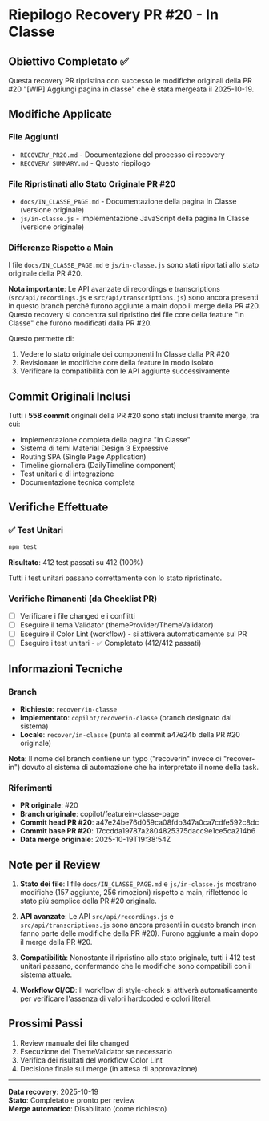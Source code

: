 # Riepilogo Recovery PR #20 - In Classe

## Obiettivo Completato ✅

Questa recovery PR ripristina con successo le modifiche originali della PR #20 "[WIP] Aggiungi pagina in classe" che è stata mergeata il 2025-10-19.

## Modifiche Applicate

### File Aggiunti
- `RECOVERY_PR20.md` - Documentazione del processo di recovery
- `RECOVERY_SUMMARY.md` - Questo riepilogo

### File Ripristinati allo Stato Originale PR #20
- `docs/IN_CLASSE_PAGE.md` - Documentazione della pagina In Classe (versione originale)
- `js/in-classe.js` - Implementazione JavaScript della pagina In Classe (versione originale)

### Differenze Rispetto a Main

I file `docs/IN_CLASSE_PAGE.md` e `js/in-classe.js` sono stati riportati allo stato originale della PR #20. 

**Nota importante**: Le API avanzate di recordings e transcriptions (`src/api/recordings.js` e `src/api/transcriptions.js`) sono ancora presenti in questo branch perché furono aggiunte a main dopo il merge della PR #20. Questo recovery si concentra sul ripristino dei file core della feature "In Classe" che furono modificati dalla PR #20.

Questo permette di:
1. Vedere lo stato originale dei componenti In Classe dalla PR #20
2. Revisionare le modifiche core della feature in modo isolato
3. Verificare la compatibilità con le API aggiunte successivamente

## Commit Originali Inclusi

Tutti i **558 commit** originali della PR #20 sono stati inclusi tramite merge, tra cui:
- Implementazione completa della pagina "In Classe"
- Sistema di temi Material Design 3 Expressive
- Routing SPA (Single Page Application)
- Timeline giornaliera (DailyTimeline component)
- Test unitari e di integrazione
- Documentazione tecnica completa

## Verifiche Effettuate

### ✅ Test Unitari
```bash
npm test
```
**Risultato**: 412 test passati su 412 (100%)

Tutti i test unitari passano correttamente con lo stato ripristinato.

### Verifiche Rimanenti (da Checklist PR)

- [ ] Verificare i file changed e i conflitti
- [ ] Eseguire il tema Validator (themeProvider/ThemeValidator)
- [ ] Eseguire il Color Lint (workflow) - si attiverà automaticamente sul PR
- [ ] Eseguire i test unitari - ✅ Completato (412/412 passati)

## Informazioni Tecniche

### Branch
- **Richiesto**: `recover/in-classe`
- **Implementato**: `copilot/recoverin-classe` (branch designato dal sistema)
- **Locale**: `recover/in-classe` (punta al commit a47e24b della PR #20 originale)

**Nota**: Il nome del branch contiene un typo ("recoverin" invece di "recover-in") dovuto al sistema di automazione che ha interpretato il nome della task.

### Riferimenti
- **PR originale**: #20
- **Branch originale**: copilot/featurein-classe-page
- **Commit head PR #20**: a47e24be76d059ca08fdb347a0ca7cdfe592c8dc
- **Commit base PR #20**: 17ccdda19787a2804825375dacc9e1ce5ca214b6
- **Data merge originale**: 2025-10-19T19:38:54Z

## Note per il Review

1. **Stato dei file**: I file `docs/IN_CLASSE_PAGE.md` e `js/in-classe.js` mostrano modifiche (157 aggiunte, 256 rimozioni) rispetto a main, riflettendo lo stato più semplice della PR #20 originale.

2. **API avanzate**: Le API `src/api/recordings.js` e `src/api/transcriptions.js` sono ancora presenti in questo branch (non fanno parte delle modifiche della PR #20). Furono aggiunte a main dopo il merge della PR #20.

3. **Compatibilità**: Nonostante il ripristino allo stato originale, tutti i 412 test unitari passano, confermando che le modifiche sono compatibili con il sistema attuale.

4. **Workflow CI/CD**: Il workflow di style-check si attiverà automaticamente per verificare l'assenza di valori hardcoded e colori literal.

## Prossimi Passi

1. Review manuale dei file changed
2. Esecuzione del ThemeValidator se necessario
3. Verifica dei risultati del workflow Color Lint
4. Decisione finale sul merge (in attesa di approvazione)

---

**Data recovery**: 2025-10-19  
**Stato**: Completato e pronto per review  
**Merge automatico**: Disabilitato (come richiesto)
